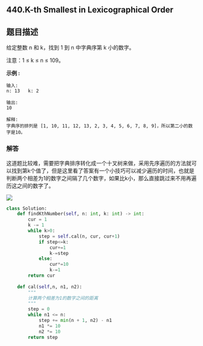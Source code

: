## 440.K-th Smallest in Lexicographical Order

## 题目描述

给定整数 n 和 k，找到 1 到 n 中字典序第 k 小的数字。

注意：1 ≤ k ≤ n ≤ 109。

**示例 :**

```
输入:
n: 13   k: 2

输出:
10

解释:
字典序的排列是 [1, 10, 11, 12, 13, 2, 3, 4, 5, 6, 7, 8, 9]，所以第二小的数字是10。
```



### 解答

​	这道题比较难，需要把字典排序转化成一个十叉树来做，采用先序遍历的方法就可以找到第k个值了，但是这里看了答案有一个小技巧可以减少遍历的时间，也就是判断两个相差为1的数字之间隔了几个数字，如果比k小，那么直接跳过来不用再遍历这之间的数字了。

![](https://note.youdao.com/yws/api/personal/file/WEB4b1f87f317f0fa6fb8d5c4cb74f9bd4f?method=download&shareKey=81505dc6dc32fa00952ca2a87b40c222)

```python
class Solution:
    def findKthNumber(self, n: int, k: int) -> int:
        cur = 1
        k -= 1
        while k>0:
            step = self.cal(n, cur, cur+1)
            if step<=k:
                cur+=1
                k-=step
            else:
                cur*=10
                k-=1
        return cur
    
    def cal(self,n, n1, n2):
        """
        计算两个相差为1的数字之间的距离
        """
        step = 0
        while n1 <= n:
            step += min(n + 1, n2) - n1
            n1 *= 10
            n2 *= 10
        return step
```

